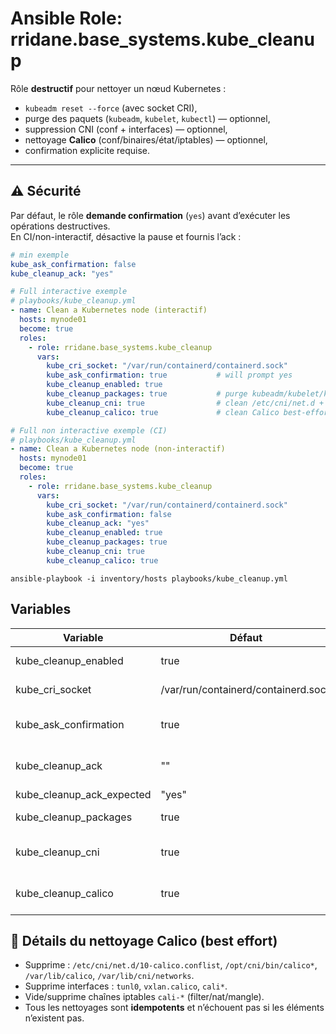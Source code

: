 # Ansible Role: rridane.base_systems.kube_cleanup

Rôle **destructif** pour nettoyer un nœud Kubernetes :
- `kubeadm reset --force` (avec socket CRI),
- purge des paquets (`kubeadm`, `kubelet`, `kubectl`) — optionnel,
- suppression CNI (conf + interfaces) — optionnel,
- nettoyage **Calico** (conf/binaires/état/iptables) — optionnel,
- confirmation explicite requise.

---

## ⚠️ Sécurité

Par défaut, le rôle **demande confirmation** (`yes`) avant d’exécuter les opérations destructives.  
En CI/non-interactif, désactive la pause et fournis l’ack :

```yaml
# min exemple
kube_ask_confirmation: false
kube_cleanup_ack: "yes"
```

```yaml
# Full interactive exemple
# playbooks/kube_cleanup.yml
- name: Clean a Kubernetes node (interactif)
  hosts: mynode01
  become: true
  roles:
    - role: rridane.base_systems.kube_cleanup
      vars:
        kube_cri_socket: "/var/run/containerd/containerd.sock"
        kube_ask_confirmation: true           # will prompt yes
        kube_cleanup_enabled: true
        kube_cleanup_packages: true           # purge kubeadm/kubelet/kubectl
        kube_cleanup_cni: true                # clean /etc/cni/net.d + interfaces
        kube_cleanup_calico: true             # clean Calico best-effort
```

```yaml
# Full non interactive exemple (CI) 
# playbooks/kube_cleanup.yml
- name: Clean a Kubernetes node (non-interactif)
  hosts: mynode01
  become: true
  roles:
    - role: rridane.base_systems.kube_cleanup
      vars:
        kube_cri_socket: "/var/run/containerd/containerd.sock"
        kube_ask_confirmation: false
        kube_cleanup_ack: "yes"
        kube_cleanup_enabled: true
        kube_cleanup_packages: true
        kube_cleanup_cni: true
        kube_cleanup_calico: true
```

```shell
ansible-playbook -i inventory/hosts playbooks/kube_cleanup.yml
```

## Variables

| Variable               | Défaut                                 | Description                                      |
|------------------------|----------------------------------------|--------------------------------------------------|
| kube_cleanup_enabled   | true                                   | Active/désactive le rôle                         |
| kube_cri_socket        | /var/run/containerd/containerd.sock    | Socket CRI pour kubeadm reset                    |
| kube_ask_confirmation  | true                                   | Demander la confirmation interactive             |
| kube_cleanup_ack       | ""                                     | Token de confirmation pour CI                    |
| kube_cleanup_ack_expected | "yes"                               | Token attendu                                    |
| kube_cleanup_packages  | true                                   | Purge kubeadm, kubelet, kubectl                  |
| kube_cleanup_cni       | true                                   | Supprime CNI (conf + interfaces)                 |
| kube_cleanup_calico    | true                                   | Nettoie Calico (conf, bins, état, iptables)      |

## 🧹 Détails du nettoyage Calico (best effort)

- Supprime : `/etc/cni/net.d/10-calico.conflist`, `/opt/cni/bin/calico*`, `/var/lib/calico`, `/var/lib/cni/networks`.
- Supprime interfaces : `tunl0`, `vxlan.calico`, `cali*`.
- Vide/supprime chaînes iptables `cali-*` (filter/nat/mangle).
- Tous les nettoyages sont **idempotents** et n’échouent pas si les éléments n’existent pas.
